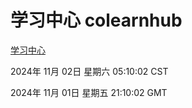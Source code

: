 # 学习中心 colearnhub
[学习中心](http://219.139.197.74:56308/colearnhub/)

2024年 11月 02日 星期六 05:10:02 CST

2024年 11月 01日 星期五 21:10:02 GMT
